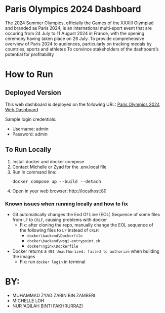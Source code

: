 # Paris Olympics 2024 Dashboard
The 2024 Summer Olympics, officially the Games of the XXXIII Olympiad and branded as Paris 2024, is an international multi-sport event that are occuring from 24 July to 11 August 2024 in France, with the opening ceremony having taken place on 26 July.
To provide comprehensive overview of Paris 2024 to audiences, particularly on tracking medals by countries, sports and athletes
To convince stakeholders of the dashboard’s potential for profitability

# How to Run
## Deployed Version
This web dashboard is deployed on the following URL: [Paris Olympics 2024 Web Dashboard](http://206.189.89.80/)

Sample login credentials:
- Username: admin
- Password: admin

## To Run Locally
1. Install docker and docker compose
2. Contact Michelle or Zyad for the .env.local file
3. Run in command line:
   <pre>
   docker compose up --build --detach
   </pre>
4. Open in your web browser: http://localhost:80

### Known issues when running locally and how to fix
- Git automatically changes the End Of Line (EOL) Sequence of some files from `LF` to `CRLF`, causing problems with docker
    - Fix: after cloning the repo, manually change the EOL sequence of the following files to `LF` instead of `CRLF`:
        - `docker\backend\Dockerfile`
        - `docker\backend\wsgi-entrypoint.sh`
        - `docker\nginx\Dockerfile`
- Docker returns a `401 Unauthorized: failed to authorize` when building the images
    - Fix: run `docker login` in terminal

# BY:
- MUHAMMAD ZYAD ZARIN BIN ZAMBERI
- MICHELLE LOH
- NUR ’AQILAH BINTI FAKHRURRAZI
